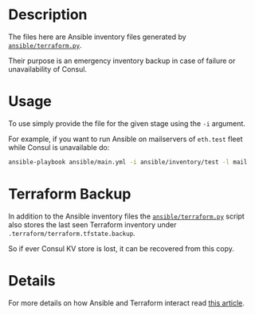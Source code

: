 # Description

The files here are Ansible inventory files generated by [`ansible/terraform.py`](/ansible/terraform.py).

Their purpose is an emergency inventory backup in case of failure or unavailability of Consul.

# Usage

To use simply provide the file for the given stage using the `-i` argument.

For example, if you want to run Ansible on mailservers of `eth.test` fleet while Consul is unavailable do:
```bash
ansible-playbook ansible/main.yml -i ansible/inventory/test -l mail
```

# Terraform Backup

In addition to the Ansible inventory files the [`ansible/terraform.py`](/ansible/terraform.py) script also stores the last seen Terraform inventory under `.terraform/terraform.tfstate.backup`.

So if ever Consul KV store is lost, it can be recovered from this copy.

# Details

For more details on how Ansible and Terraform interact read [this article](https://github.com/status-im/infra-docs/blob/master/docs/general/ansible_terraform.md).
